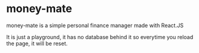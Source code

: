 # money-mate

money-mate is a simple personal finance manager made with React.JS

It is just a playground, it has no database behind it so everytime you reload the page, it will be reset.

